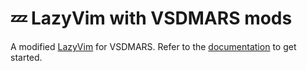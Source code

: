 # 💤 LazyVim with VSDMARS mods

A modified [LazyVim](https://github.com/LazyVim/LazyVim) for VSDMARS.
Refer to the [documentation](https://lazyvim.github.io/installation) to get started.
